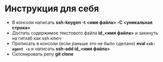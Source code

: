 # Инструкция для себя


* В консоли написать **ssh-keygen -t <имя файла> -C <уникальная строка>**
* Достать содержимое текстового файла **id_<имя файла>** и закинуть на гитхаб как ssh ключ
* Прописать в консоли (если раньше это не было сделано) **eval `ssh-agent -s`** и написать **ssh-add id_<имя файла>**
* Склонировать репу **git clone**

